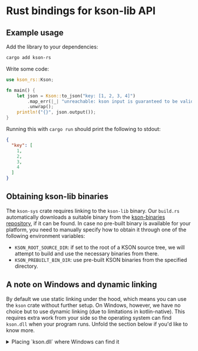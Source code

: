 # Rust bindings for kson-lib API

## Example usage

Add the library to your dependencies:

```bash
cargo add kson-rs
```

Write some code:

```rust
use kson_rs::Kson;

fn main() {
    let json = Kson::to_json("key: [1, 2, 3, 4]")
        .map_err(|_| "unreachable: kson input is guaranteed to be valid!")
        .unwrap();
    println!("{}", json.output());
}
```

Running this with `cargo run` should print the following to stdout:

```json
{
  "key": [
    1,
    2,
    3,
    4
  ]
}
```

## Obtaining kson-lib binaries

The `kson-sys` crate requires linking to the `kson-lib` binary. Our `build.rs` automatically
downloads a suitable binary from the [kson-binaries
repository](https://github.com/kson-org/kson-binaries), if it can be found. In case no pre-built
binary is available for your platform, you need to manually specify how to obtain it through one of
the following environment variables:

* `KSON_ROOT_SOURCE_DIR`: if set to the root of a KSON source tree, we will attempt to build and use the necessary binaries from there.
* `KSON_PREBUILT_BIN_DIR`: use pre-built KSON binaries from the specified directory.

## A note on Windows and dynamic linking

By default we use static linking under the hood, which means you can use the `kson` crate without
further setup. On Windows, however, we have no choice but to use dynamic linking (due to limitations
in kotlin-native). This requires extra work from your side so the operating system can find
`kson.dll` when your program runs. Unfold the section below if you'd like to know more.

<details>
<summary>Placing `kson.dll` where Windows can find it</summary>

If you `cargo add kson-sys` to your dependencies, it becomes possible to automatically place the
`kson.dll` file next to your compiled binary through the following build script:

```rust
// build.rs
use std::path::Path;
use std::{env, fs};

fn main() {
    let lib_bin_path = env::var("DEP_KSON_LIB_BINARY").expect("DEP_KSON_LIB_BINARY not set");
    let lib_bin_path = Path::new(&lib_bin_path);

    let profile = env::var("PROFILE").unwrap();
    let target_root = Path::new(&env::var("CARGO_MANIFEST_DIR").unwrap()).join("target");
    let dest_dir = target_root.join(&profile);

    fs::create_dir_all(&dest_dir).unwrap();
    fs::copy(
        lib_bin_path,
        dest_dir.join(lib_bin_path.file_name().unwrap()),
    )
    .expect("failed to copy kson binary");

    // Re-run if the source library changes
    println!("cargo:rerun-if-changed={}", lib_bin_path.display());
}
```
</details>
